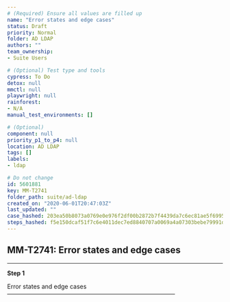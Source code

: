 ```yaml
---
# (Required) Ensure all values are filled up
name: "Error states and edge cases"
status: Draft
priority: Normal
folder: AD LDAP
authors: ""
team_ownership: 
- Suite Users

# (Optional) Test type and tools
cypress: To Do
detox: null
mmctl: null
playwright: null
rainforest: 
- N/A
manual_test_environments: []

# (Optional)
component: null
priority_p1_to_p4: null
location: AD LDAP
tags: []
labels: 
- ldap

# Do not change
id: 5601881
key: MM-T2741
folder_path: suite/ad-ldap
created_on: "2020-06-01T20:47:03Z"
last_updated: ""
case_hashed: 203ea50b8073a0769e0e976f2df00b2872b7f4439da7c6ec81ae5f6995249b3cdc83cf731dcde72576d9c9890c7fee90
steps_hashed: f5e150dcaf51f7c6e4011dec7ed8840707a0069a4a07303bebe79991ddc00cf198f7103bb86530520d1d64e6c5922c2e
---
```


## MM-T2741: Error states and edge cases

---

**Step 1**

Error states and edge cases\
————————————————————————————
